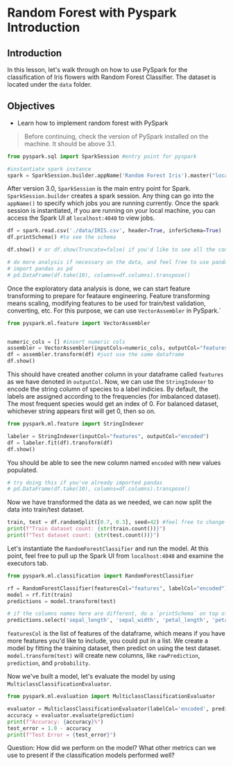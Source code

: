 # Random Forest with Pyspark Introduction  

## Introduction

In this lesson, let's walk through on how to use PySpark for the classification of Iris flowers with Random Forest Classifier. The dataset is located under the `data` folder.

## Objectives  

* Learn how to implement random forest with PySpark 

> Before continuing, check the version of PySpark installed on the machine. It should be above 3.1.


```python
from pyspark.sql import SparkSession #entry point for pyspark

#instantiate spark instance
spark = SparkSession.builder.appName('Random Forest Iris').master("local[*]").getOrCreate()

```

After version 3.0, `SparkSession` is the main entry point for Spark. `SparkSession.builder` creates a spark session. Any thing can go into the `appName()` to specify which jobs you are running currently. Once the spark session is instantiated, if you are running on your local machine, you can access the Spark UI at `localhost:4040` to view jobs.


```python
df = spark.read.csv('./data/IRIS.csv', header=True, inferSchema=True)
df.printSchema() #to see the schema
```


```python
df.show() # or df.show(Truncate=false) if you'd like to see all the contents
```


```python
# do more analysis if necessary on the data, and feel free to use pandas library
# import pandas as pd
# pd.DataFrame(df.take(10), columns=df.columns).transpose()
```

Once the exploratory data analysis is done, we can start feature transforming to prepare for feataure engineering. Feature transforming means scaling, modifying features to be used for train/test validation, converting, etc. For this purpose, we can use `VectorAssembler` in PySpark.`


```python
from pyspark.ml.feature import VectorAssembler


numeric_cols = [] #insert numeric cols
assembler = VectorAssembler(inputCols=numeric_cols, outputCol="features")
df = assembler.transform(df) #just use the same dataframe
df.show()
```

This should have created another column in your dataframe called `features` as we have denoted in `outputCol`. Now, we can use the `StringIndexer` to encode the string column of species to a label indicies. By default, the labels are assigned according to the frequencies (for imbalanced dataset). The most frequent species would get an index of 0. For balanced dataset, whichever string appears first will get 0, then so on.


```python
from pyspark.ml.feature import StringIndexer

labeler = StringIndexer(inputCol="features", outputCol="encoded")
df = labeler.fit(df).transform(df)
df.show()
```

You should be able to see the new column named `encoded` with new values populated.


```python
# try doing this if you've already imported pandas
# pd.DataFrame(df.take(10), columns=df.columns).transpose()
```

Now we have transformed the data as we needed, we can now split the data into train/test dataset.


```python
train, test = df.randomSplit([0.7, 0.3], seed=42) #feel free to change the numbers in the random split or seed
print(f"Train dataset count: {str(train.count())}")
print(f"Test dataset count: {str(test.count())}")
```

Let's instantiate the `RandomForestClassifier` and run the model. At this point, feel free to pull up the Spark UI from `localhost:4040` and examine the executors tab.


```python
from pyspark.ml.classification import RandomForestClassifier

rf = RandomForestClassifier(featuresCol="features", labelCol="encoded")
model = rf.fit(train)
predictions = model.transform(test)

```


```python
# if the columns names here are different, do a `printSchema` on top of predictions to see the correct column names
predictions.select('sepal_length', 'sepal_width', 'petal_length', 'petal_width', 'encoded', 'rawPrediction', 'prediction', 'probability')
```

`featuresCol` is the list of features of the dataframe, which means if you have more features you'd like to include, you could put in a list. We create a model by fitting the training dataset, then predict on using the test dataset. `model.transform(test)` will create new columns, like `rawPrediction`, `prediction`, and `probability`.

Now we've built a model, let's evaluate the model by using `MulticlassClassificationEvaluator`.


```python
from pyspark.ml.evaluation import MulticlassClassificationEvaluator

evaluator = MulticlassClassificationEvaluator(labelCol='encoded', predictionCol='prediction')
accuracy = evaluator.evaluate(prediction)
print(f"Accuracy: {accuracy}%")
test_error = 1.0 - accuracy
print(f"Test Error = {test_error}")
```

Question: How did we perform on the model? What other metrics can we use to present if the classification models performed well?


```python

```
